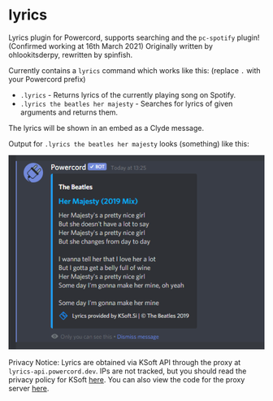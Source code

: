 # lyrics
Lyrics plugin for Powercord, supports searching and the ``pc-spotify`` plugin! (Confirmed working at 16th March 2021)
Originally written by ohlookitsderpy, rewritten by spinfish.

Currently contains a ``lyrics`` command which works like this: (replace ``.`` with your Powercord prefix)
* ``.lyrics`` - Returns lyrics of the currently playing song on Spotify.
* ``.lyrics the beatles her majesty`` - Searches for lyrics of given arguments and returns them.

The lyrics will be shown in an embed as a Clyde message.

Output for ``.lyrics the beatles her majesty`` looks (something) like this:

![image](screenshot.png)

Privacy Notice: Lyrics are obtained via KSoft API through the proxy at ``lyrics-api.powercord.dev``. IPs are not tracked, but you should read the privacy policy for KSoft [here](https://api.ksoft.si/terms-and-privacy). You can also view the code for the proxy server [here](https://github.com/ohlookitsderpy/lyrics-api).
